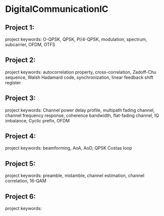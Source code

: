 # DigitalCommunicationIC

## Project 1:
project keywords: O-QPSK, QPSK, PI/4-QPSK, modulation, spectrum, subcarrier, OFDM, OTFS

## Project 2:
project keywords: autocorrelation property, cross-correlation, Zadoff-Chu sequence, Walsh Hadamard code, synchronization, linear feedback shift register

## Project 3:
project keywords: Channel power delay profile, multipath fading channel, channel frequency response, coherence bandwidth, flat-fading channel, IQ imbalance, Cyclic prefix, OFDM

## Project 4:
project keywords: beamforming, AoA, AoD, QPSK Costas loop

## Project 5:
project keywords: preamble, midamble, channel estimation, channel correlation, 16-QAM

## Project 6:
project keywords:
